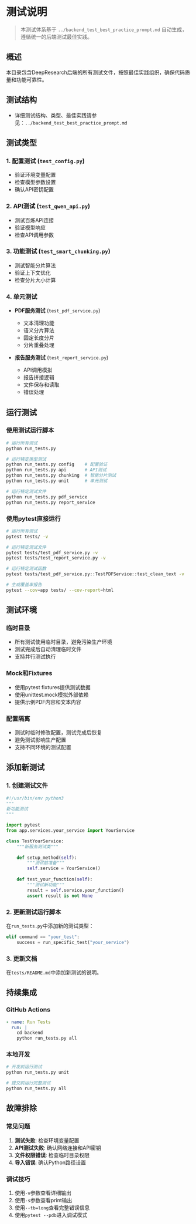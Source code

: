 # 测试说明

> 本测试体系基于 `../backend_test_best_practice_prompt.md` 自动生成，遵循统一的后端测试最佳实践。

## 概述

本目录包含DeepResearch后端的所有测试文件，按照最佳实践组织，确保代码质量和功能可靠性。

## 测试结构

- 详细测试结构、类型、最佳实践请参见：`../backend_test_best_practice_prompt.md`

## 测试类型

### 1. 配置测试 (`test_config.py`)
- 验证环境变量配置
- 检查模型参数设置
- 确认API密钥配置

### 2. API测试 (`test_qwen_api.py`)
- 测试百炼API连接
- 验证模型响应
- 检查API调用参数

### 3. 功能测试 (`test_smart_chunking.py`)
- 测试智能分片算法
- 验证上下文优化
- 检查分片大小计算

### 4. 单元测试
- **PDF服务测试** (`test_pdf_service.py`)
  - 文本清理功能
  - 语义分片算法
  - 固定长度分片
  - 分片重叠处理

- **报告服务测试** (`test_report_service.py`)
  - API调用模拟
  - 报告拼接逻辑
  - 文件保存和读取
  - 错误处理

## 运行测试

### 使用测试运行脚本

```bash
# 运行所有测试
python run_tests.py

# 运行特定类型测试
python run_tests.py config    # 配置验证
python run_tests.py api       # API测试
python run_tests.py chunking  # 智能分片测试
python run_tests.py unit      # 单元测试

# 运行特定测试文件
python run_tests.py pdf_service
python run_tests.py report_service
```

### 使用pytest直接运行

```bash
# 运行所有测试
pytest tests/ -v

# 运行特定测试文件
pytest tests/test_pdf_service.py -v
pytest tests/test_report_service.py -v

# 运行特定测试函数
pytest tests/test_pdf_service.py::TestPDFService::test_clean_text -v

# 生成覆盖率报告
pytest --cov=app tests/ --cov-report=html
```

## 测试环境

### 临时目录
- 所有测试使用临时目录，避免污染生产环境
- 测试完成后自动清理临时文件
- 支持并行测试执行

### Mock和Fixtures
- 使用pytest fixtures提供测试数据
- 使用unittest.mock模拟外部依赖
- 提供示例PDF内容和文本内容

### 配置隔离
- 测试时临时修改配置，测试完成后恢复
- 避免测试影响生产配置
- 支持不同环境的测试配置

## 添加新测试

### 1. 创建测试文件
```python
#!/usr/bin/env python3
"""
新功能测试
"""

import pytest
from app.services.your_service import YourService

class TestYourService:
    """新服务测试类"""
    
    def setup_method(self):
        """测试前准备"""
        self.service = YourService()
    
    def test_your_function(self):
        """测试新功能"""
        result = self.service.your_function()
        assert result is not None
```

### 2. 更新测试运行脚本
在`run_tests.py`中添加新的测试类型：

```python
elif command == "your_test":
    success = run_specific_test("your_service")
```

### 3. 更新文档
在`tests/README.md`中添加新测试的说明。

## 持续集成

### GitHub Actions
```yaml
- name: Run Tests
  run: |
    cd backend
    python run_tests.py all
```

### 本地开发
```bash
# 开发前运行测试
python run_tests.py unit

# 提交前运行完整测试
python run_tests.py all
```

## 故障排除

### 常见问题

1. **测试失败**: 检查环境变量配置
2. **API测试失败**: 确认网络连接和API密钥
3. **文件权限错误**: 检查临时目录权限
4. **导入错误**: 确认Python路径设置

### 调试技巧

1. 使用`-v`参数查看详细输出
2. 使用`-s`参数查看print输出
3. 使用`--tb=long`查看完整错误信息
4. 使用`pytest --pdb`进入调试模式 
